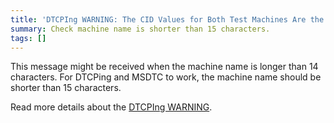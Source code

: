 ```yaml
---
title: 'DTCPIng WARNING: The CID Values for Both Test Machines Are the Same'
summary: Check machine name is shorter than 15 characters.
tags: []
---
```


This message might be received when the machine name is longer than 14 characters. For DTCPing and MSDTC to work, the machine name should be shorter than 15 characters.

Read more details about the [DTCPIng WARNING](http://social.msdn.microsoft.com/Forums/en/windowstransactionsprogramming/thread/1ddb9665-1a28-4d3e-bddd-50de2f07543a).

